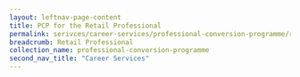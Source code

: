 ```yaml
---
layout: leftnav-page-content
title: PCP for the Retail Professional
permalink: serivces/career-services/professional-conversion-programme/retail-professional
breadcrumb: Retail Professional
collection_name: professional-conversion-programme
second_nav_title: "Career Services"
---
```

